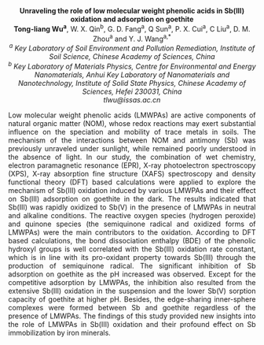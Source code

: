<center><strong>Unraveling the role of low molecular weight phenolic acids in Sb(III)
oxidation and adsorption on goethite</strong>
<center><strong>Tong-liang Wu<sup>a</sup></strong>, W. X. Qin<sup>b</sup>, G. D. Fang<sup>a</sup>, Q Sun<sup>a</sup>, P. X. Cui<sup>a</sup>, C Liu<sup>a</sup>, D. M. Zhou<sup>a</sup> and Y. J. Wang<sup>a,*</sup>


<center><i><sup>a</sup> Key Laboratory of Soil Environment and Pollution Remediation,
Institute of Soil Science, Chinese Academy of Sciences, China</i>

<center><i><sup>b</sup> Key Laboratory of Materials Physics, Centre for Environmental and
Energy Nanomaterials, Anhui Key Laboratory of Nanomaterials and
Nanotechnology, Institute of Solid State Physics, Chinese Academy of
Sciences, Hefei 230031, China</i>

<center><i>tlwu@issas.ac.cn</i>

<p style=text-align:justify>Low molecular weight phenolic acids (LMWPAs) are active components of
natural organic matter (NOM), whose redox reactions may exert
substantial influence on the speciation and mobility of trace metals in
soils. The mechanism of the interactions between NOM and antimony (Sb)
was previously unraveled under sunlight, while remained poorly
understood in the absence of light. In our study, the combination of wet
chemistry, electron paramagnetic resonance (EPR), X-ray photoelectron
spectroscopy (XPS), X-ray absorption fine structure (XAFS) spectroscopy
and density functional theory (DFT) based calculations were applied to
explore the mechanism of Sb(III) oxidation induced by various LMWPAs and
their effect on Sb(III) adsorption on goethite in the dark. The results
indicated that Sb(III) was rapidly oxidized to Sb(V) in the presence of
LMWPAs in neutral and alkaline conditions. The reactive oxygen species
(hydrogen peroxide) and quinone species (the semiquinone radical and
oxidized forms of LMWPAs) were the main contributors to the oxidation.
According to DFT based calculations, the bond dissociation enthalpy
(BDE) of the phenolic hydroxyl groups is well correlated with the
Sb(III) oxidation rate constant, which is in line with its pro-oxidant
property towards Sb(III) through the production of semiquinone radical.
The significant inhibition of Sb adsorption on goethite as the pH
increased was observed. Except for the competitive adsorption by LMWPAs,
the inhibition also resulted from the extensive Sb(III) oxidation in the
suspension and the lower Sb(V) sorption capacity of goethite at higher
pH. Besides, the edge-sharing inner-sphere complexes were formed between
Sb and goethite regardless of the presence of LMWPAs. The findings of
this study provided new insights into the role of LMWPAs in Sb(III)
oxidation and their profound effect on Sb immobilization by iron
minerals.

